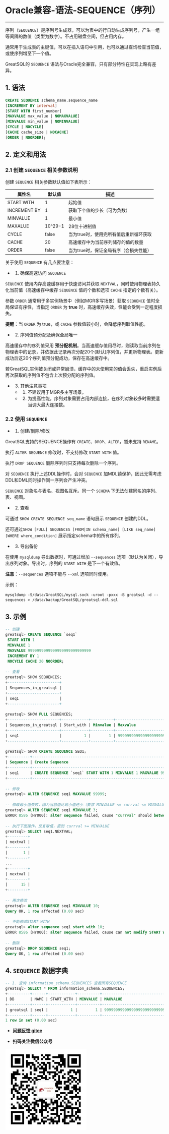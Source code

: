 # Oracle兼容-语法-SEQUENCE（序列）
---



序列（`SEQUENCE`）是序列号生成器，可以为表中的行自动生成序列号，产生一组等间隔的数值（类型为数字）。不占用磁盘空间，但占用内存。

通常用于生成表的主键值，可以在插入语句中引用，也可以通过查询检查当前值，或使序列增至下一个值。

GreatSQL的 `SEQUENCE` 语法与Oracle完全兼容，只有部分特性在实现上略有差异。

## 1. 语法

```sql
CREATE SEQUENCE schema_name.sequence_name
[INCREMENT BY interval]
[START WITH first_number]
[MAXVALUE max_value | NOMAXVALUE]
[MINVALUE min_value | NOMINVALUE]
[CYCLE | NOCYCLE]
[CACHE cache_size | NOCACHE]
[ORDER | NOORDER];
```

## 2. 定义和用法

### 2.1 创建 `SEQUENCE` 相关参数说明

创建 `SEQUENCE` 相关参数默认值如下表所示：

| 属性名       | 默认值  | 描述                                   |
| ------------ | ------- | -------------------------------------- |
| START WITH   | 1       | 起始值                                 |
| INCREMENT BY | 1       | 获取下个值的步长（可为负数）           |
| MINVALUE     | 1       | 最小值                                 |
| MAXALUE      | 10^29-1 | 28位十进制值                           |
| CYCLE        | false   | 当为true时，使用完所有值后重新循环获取 |
| CACHE        | 20      | 高速缓存中为当前序列储存的值的数量     |
| ORDER        | false   | 当为true时，保证全局有序（会损失性能） |


关于使用 `SEQUENCE` 有几点要注意：

- 1. 确保高速访问 `SEQUENCE`

`SEQUENCE` 使用内存高速缓存用于快速访问并获取 `NEXTVAL`，同时使用物理表持久化当前值（高速缓存中缓存 `SEQUENCE` 值的个数和选项 `CACHE` 指定的个数有关）。

参数 `ORDER` 通常用于多实例场景中（例如MGR多写场景）获取 `SEQUENCE` 值时全局保证有序性，当指定 `ORDER` 为 **true** 时，高速缓存失效，性能会受到一定程度损失。

**提醒**：当 `ORDER` 为 true，或 `CACHE` 参数值较小时，会降低序列取值性能。

- 2. 序列值预分配及确保全局唯一

高速缓存中的序列值采用 **预分配机制**。当高速缓存值用尽时，则读取当前序列在物理表中的记录，并依据此记录再次分配20个(默认)序列值，并更新物理表。更新成功后这20个序列值预分配成功，保存在高速缓存中。

若GreatSQL实例被关闭或异常崩溃，缓存中的未使用完的值会丢失，重启实例后再次获取的序列值不包含上次预分配的序列值。

- 3. 其他注意事项

  - 1. 不建议用于MGR多主写场景。

  - 2. 为提高性能，序列对象需要占用内部连接，在序列对象较多时需要适当调大最大连接数。


### 2.2 使用 `SEQUENCE`

- 1. 创建/删除/修改

GreatSQL支持的SEQUENCE操作有 `CREATE`、`DROP`、`ALTER`，暂未支持 `RENAME`。

执行 `ALTER SEQUENCE` 修改时，不支持修改 `START WITH` 值。

执行 `DROP SEQUENCE` 删除序列时只支持每次删除一个序列。

对 `SEQUENCE` 执行上述DDL操作时，会对 `SEQUENCE` 加MDL锁保护，因此无需考虑DDL和DML同时操作同一序列会产生冲突。

`SEQUENCE` 对象名与表名、视图名互斥。同一个 `SCHEMA` 下无法创建同名的序列、表、视图。

- 2. 查看

可通过 `SHOW CREATE SEQUENCE seq_name` 语句展示 `SEQUENCE` 创建的DDL。

还可通过`SHOW [FULL] SEQUENCES [FROM|IN schema_name] [LIKE seq_name] [WHERE where_condition]` 展示指定schema中的所有序列。


- 3. 导出备份

在使用 `mysqldump` 导出数据时，可通过增加 `--sequences` 选项（默认为关闭），导出序列对象。导出时，序列的 `START WITH` 是下一个有效值。

**注意**：`--sequences` 选项不能与 `--xml` 选项同时使用。

示例：
```
mysqldump -S/data/GreatSQL/mysql.sock -uroot -pxxx -B greatsql -d --sequences > /data/backup/GreatSQL/greatsql-ddl.sql
```

## 3. 示例
```sql
-- 创建
greatsql> CREATE SEQUENCE `seq1`
 START WITH 1
 MINVALUE 1
 MAXVALUE 9999999999999999999999999999
 INCREMENT BY 1
 NOCYCLE CACHE 20 NOORDER;

-- 查看
greatsql> SHOW SEQUENCES;
+-----------------------+
| Sequences_in_greatsql |
+-----------------------+
| seq1                  |
+-----------------------+

greatsql> SHOW FULL SEQUENCES;
+-----------------------+------------+----------+------------------------------+--------------+-------+-------+-------+
| Sequences_in_greatsql | Start_with | Minvalue | Maxvalue                     | Increment_by | Cycle | Cache | Order |
+-----------------------+------------+----------+------------------------------+--------------+-------+-------+-------+
| seq1                  |          1 |        1 | 9999999999999999999999999999 |            1 |     0 |    20 |     0 |
+-----------------------+------------+----------+------------------------------+--------------+-------+-------+-------+

greatsql> SHOW CREATE SEQUENCE SEQ1;
+----------+------------------------------------------------------------------------------------------------------------------------------+
| Sequence | Create Sequence                                                                                                              |
+----------+------------------------------------------------------------------------------------------------------------------------------+
| seq1     | CREATE SEQUENCE `seq1` START WITH 1 MINVALUE 1 MAXVALUE 9999999999999999999999999999 INCREMENT BY 1 NOCYCLE CACHE 20 NOORDER |
+----------+------------------------------------------------------------------------------------------------------------------------------+

-- 修改
greatsql> ALTER SEQUENCE seq1 MAXVALUE 99999;

-- 修改最小值失败，因为当前值比最小值还小（要求 MINVALUE <= currval <= MAXVALUE）
greatsql> ALTER SEQUENCE seq1 MINVALUE 3;
ERROR 8586 (HY000): alter sequence failed, cause "currval" should between MINVALUE and MAXVALUE!

-- 执行下面操作，反复取值，直到 currval >= MINVALUE
greatsql> SELECT seq1.NEXTVAL;
+---------+
| nextval |
+---------+
|       1 |
+---------+
...
+---------+
| nextval |
+---------+
|      15 |
+---------+

-- 再次修改
greatsql> ALTER SEQUENCE seq1 MINVALUE 10;
Query OK, 1 row affected (0.00 sec)

-- 不能修改START WITH
greatsql> alter sequence seq1 start with 10;
ERROR 8586 (HY000): alter sequence failed, cause can not modify START WITH

-- 删除
greatsql> DROP SEQUENCE seq1;
Query OK, 1 row affected (0.00 sec)
```

## 4. `SEQUENCE` 数据字典

```sql
-- 1. 查询 information_schema.SEQUENCES 查看所有SEQUENCE
greatsql> SELECT * FROM information_schema.SEQUENCES;
+----------+------+------------+----------+------------------------------+-----------+------------+-----------+------------+
| DB       | NAME | START_WITH | MINVALUE | MAXVALUE                     | INCREMENT | CYCLE_FLAG | CACHE_NUM | ORDER_FLAG |
+----------+------+------------+----------+------------------------------+-----------+------------+-----------+------------+
| greatsql | seq1 |          1 |        1 | 9999999999999999999999999999 |         1 |          0 |        20 |          0 |
+----------+------+------------+----------+------------------------------+-----------+------------+-----------+------------+
1 row in set (0.00 sec)
```


- **[问题反馈 gitee](https://gitee.com/GreatSQL/GreatSQL-Manual/issues)**

- **扫码关注微信公众号**

![greatsql-wx](../../greatsql-wx.jpg)
